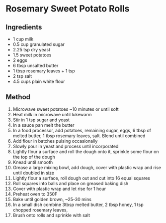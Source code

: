 # Rosemary Sweet Potato Rolls

## Ingredients
* 1 cup milk
* 0.5 cup granulated sugar
* 2.25 tsp dry yeast
* 1.5 sweet potatoes
* 2 eggs
* 6 tbsp unsalted butter
* 1 tbsp rosemary leaves + 1 tsp
* 2 tsp salt
* 4.5 cups plain white flour

## Method
1. Microwave sweet potatoes ~10 minutes or until soft
2. Heat milk in microwave until lukewarm
3. Stir in 1 tsp sugar and yeast
4. In a sauce pan melt the butter
5. In a food processor, add potatoes, remaining sugar, eggs, 6 tbsp of melted butter, 1 tbsp rosemary leaves, salt. Blend until combined
6. Add flour in batches pulsing occasionally
7. Slowly pour in yeast and process until incorporated
8. Lightly flour a surface and roll the dough onto it, sprinkle some flour on the top of the dough
9. Knead until smooth
10. Grease a large mixing bowl, add dough, cover with plastic wrap and rise until doubled in size
11. Lightly flour a surface, roll dough out and cut into 16 equal squares
12. Roll squares into balls and place on greased baking dish
13. Cover with plastic wrap and let rise for 1 hour
14. Preheat oven to 350F
15. Bake until golden brown, ~25-30 mins
16. In a small dish combine 3tbsp melted butter, 2 tbsp honey, 1 tsp chopped rosemary leaves,
17. Brush onto rolls and sprinkle with salt
